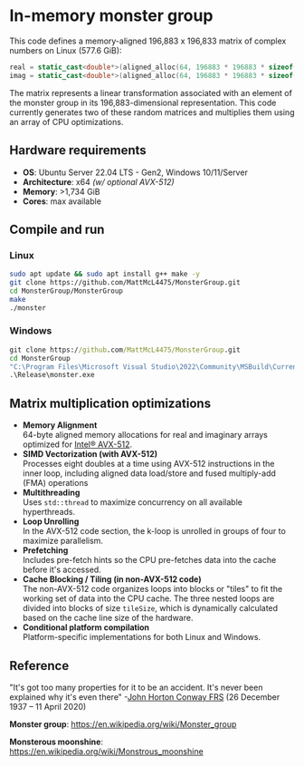 # In-memory monster group
This code defines a memory-aligned 196,883 x 196,833 matrix of complex numbers on Linux (577.6 GiB):

```c++
real = static_cast<double*>(aligned_alloc(64, 196883 * 196883 * sizeof(double)));
imag = static_cast<double*>(aligned_alloc(64, 196883 * 196883 * sizeof(double)));
```

The matrix represents a linear transformation associated with an element of the monster group in its 196,883-dimensional representation. This code currently generates two of these random matrices and multiplies them using an array of CPU optimizations.

## Hardware requirements
- **OS**: Ubuntu Server 22.04 LTS - Gen2, Windows 10/11/Server
- **Architecture**: x64 *(w/ optional AVX-512)*
- **Memory**: >1,734 GiB
- **Cores**: max available

## Compile and run
### Linux
```bash
sudo apt update && sudo apt install g++ make -y
git clone https://github.com/MattMcL4475/MonsterGroup.git
cd MonsterGroup/MonsterGroup
make
./monster
```
### Windows
```cmd
git clone https://github.com/MattMcL4475/MonsterGroup.git
cd MonsterGroup
"C:\Program Files\Microsoft Visual Studio\2022\Community\MSBuild\Current\Bin\MSBuild.exe" MonsterGroup.sln /p:Configuration=Release
.\Release\monster.exe
```

## Matrix multiplication optimizations
- **Memory Alignment**<br/>
64-byte aligned memory allocations for real and imaginary arrays optimized for [Intel® AVX-512](https://www.intel.com/content/www/us/en/architecture-and-technology/avx-512-overview.html).
- **SIMD Vectorization (with AVX-512)**<br/>
Processes eight doubles at a time using AVX-512 instructions in the inner loop, including aligned data load/store and fused multiply-add (FMA) operations
- **Multithreading**<br/>
Uses ```std::thread``` to maximize concurrency on all available hyperthreads.
- **Loop Unrolling**<br/>
In the AVX-512 code section, the k-loop is unrolled in groups of four to maximize parallelism.
- **Prefetching**<br/>
Includes pre-fetch hints so the CPU pre-fetches data into the cache before it's accessed.
- **Cache Blocking / Tiling (in non-AVX-512 code)**<br/>
The non-AVX-512 code organizes loops into blocks or "tiles" to fit the working set of data into the CPU cache. The three nested loops are divided into blocks of size ```tileSize```, which is dynamically calculated based on the cache line size of the hardware.
- **Conditional platform compilation**<br/>
Platform-specific implementations for both Linux and Windows.

## Reference
"It's got too many properties for it to be an accident.  It's never been explained why it's even there" -[John Horton Conway FRS](https://en.wikipedia.org/wiki/John_Horton_Conway) (26 December 1937 – 11 April 2020)

**Monster group**: https://en.wikipedia.org/wiki/Monster_group

**Monsterous moonshine**: https://en.wikipedia.org/wiki/Monstrous_moonshine


